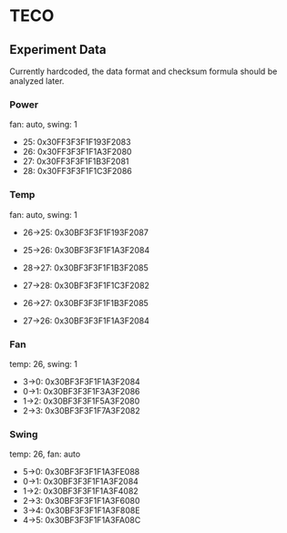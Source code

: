 # TECO


## Experiment Data

Currently hardcoded, the data format and checksum formula should be analyzed later.

### Power
fan: auto, swing: 1

- 25:     0x30FF3F3F1F193F2083
- 26:     0x30FF3F3F1F1A3F2080
- 27:     0x30FF3F3F1F1B3F2081
- 28:     0x30FF3F3F1F1C3F2086

### Temp
fan: auto, swing: 1

- 26->25: 0x30BF3F3F1F193F2087
- 25->26: 0x30BF3F3F1F1A3F2084
- 28->27: 0x30BF3F3F1F1B3F2085
- 27->28: 0x30BF3F3F1F1C3F2082

- 26->27: 0x30BF3F3F1F1B3F2085
- 27->26: 0x30BF3F3F1F1A3F2084

### Fan
temp: 26, swing: 1

- 3->0:   0x30BF3F3F1F1A3F2084
- 0->1:   0x30BF3F3F1F3A3F2086
- 1->2:   0x30BF3F3F1F5A3F2080
- 2->3:   0x30BF3F3F1F7A3F2082


### Swing
temp: 26, fan: auto

- 5->0:   0x30BF3F3F1F1A3FE088
- 0->1:   0x30BF3F3F1F1A3F2084
- 1->2:   0x30BF3F3F1F1A3F4082
- 2->3:   0x30BF3F3F1F1A3F6080
- 3->4:   0x30BF3F3F1F1A3F808E
- 4->5:   0x30BF3F3F1F1A3FA08C
